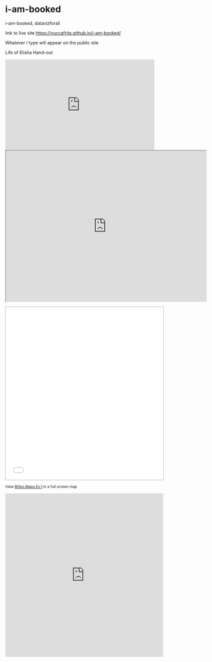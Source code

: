 # i-am-booked
i-am-booked, datavizforall

link to live site https://yuccafrita.github.io/i-am-booked/

Whatever I type will appear on the public site

Life of Elisha Hand-out
<iframe src="https://onedrive.live.com/embed?cid=F9B5A1ED16B6A19F&resid=F9B5A1ED16B6A19F%213507&authkey=ALFVPoCwvJa0Jtc&em=2" width="476" height="288" frameborder="0" scrolling="no"></iframe>


<iframe src="https://www.google.com/maps/d/embed?mid=1f5JIzAinvYtVDdoQOwTZu38aFSM" width="640" height="480"></iframe>


<p><iframe src="//batchgeo.com/map/6fd7732d8ce62c576f256299cbc1289c" frameborder="0" width="100%" height="550" style="border:1px solid #aaa;"></iframe></p><p><small>View <a href="https://batchgeo.com/map/6fd7732d8ce62c576f256299cbc1289c">BGeo.Maps.Ex.1</a> in a full screen map</small></p>

<iframe width="100%" height="520" frameborder="0" src="https://mamisonga.carto.com/builder/3574e71a-0282-11e7-a0d3-0ee66e2c9693/embed" allowfullscreen webkitallowfullscreen mozallowfullscreen oallowfullscreen msallowfullscreen></iframe>
